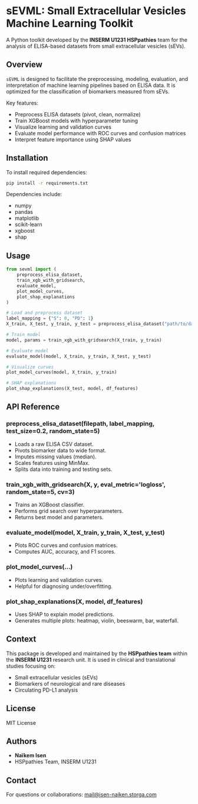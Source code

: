 # sEVML: Small Extracellular Vesicles Machine Learning Toolkit

A Python toolkit developed by the **INSERM U1231 HSPpathies** team for the analysis of ELISA-based datasets from small extracellular vesicles (sEVs).

## Overview

`sEVML` is designed to facilitate the preprocessing, modeling, evaluation, and interpretation of machine learning pipelines based on ELISA data. It is optimized for the classification of biomarkers measured from sEVs.

Key features:
- Preprocess ELISA datasets (pivot, clean, normalize)
- Train XGBoost models with hyperparameter tuning
- Visualize learning and validation curves
- Evaluate model performance with ROC curves and confusion matrices
- Interpret feature importance using SHAP values

## Installation

To install required dependencies:

```bash
pip install -r requirements.txt
```

Dependencies include:
- numpy
- pandas
- matplotlib
- scikit-learn
- xgboost
- shap

## Usage

```python
from sevml import (
    preprocess_elisa_dataset,
    train_xgb_with_gridsearch,
    evaluate_model,
    plot_model_curves,
    plot_shap_explanations
)

# Load and preprocess dataset
label_mapping = {"S": 0, "PD": 1}
X_train, X_test, y_train, y_test = preprocess_elisa_dataset("path/to/data.csv", label_mapping)

# Train model
model, params = train_xgb_with_gridsearch(X_train, y_train)

# Evaluate model
evaluate_model(model, X_train, y_train, X_test, y_test)

# Visualize curves
plot_model_curves(model, X_train, y_train)

# SHAP explanations
plot_shap_explanations(X_test, model, df_features)
```

## API Reference

### preprocess_elisa_dataset(filepath, label_mapping, test_size=0.2, random_state=5)
- Loads a raw ELISA CSV dataset.
- Pivots biomarker data to wide format.
- Imputes missing values (median).
- Scales features using MinMax.
- Splits data into training and testing sets.

### train_xgb_with_gridsearch(X, y, eval_metric='logloss', random_state=5, cv=3)
- Trains an XGBoost classifier.
- Performs grid search over hyperparameters.
- Returns best model and parameters.

### evaluate_model(model, X_train, y_train, X_test, y_test)
- Plots ROC curves and confusion matrices.
- Computes AUC, accuracy, and F1 scores.

### plot_model_curves(...)
- Plots learning and validation curves.
- Helpful for diagnosing under/overfitting.

### plot_shap_explanations(X, model, df_features)
- Uses SHAP to explain model predictions.
- Generates multiple plots: heatmap, violin, beeswarm, bar, waterfall.

## Context

This package is developed and maintained by the **HSPpathies team** within the **INSERM U1231** research unit. It is used in clinical and translational studies focusing on:

- Small extracellular vesicles (sEVs)
- Biomarkers of neurological and rare diseases
- Circulating PD-L1 analysis

## License

MIT License

## Authors

- **Naïkem Isen**
- HSPpathies Team, INSERM U1231

## Contact

For questions or collaborations: [mail@isen-naiken.storga.com](mailto:mail@isen-naiken.storga.com)
